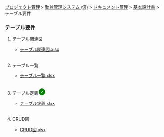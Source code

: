 [プロジェクト管理](../../../../../index.html) > [勤怠管理システム (仮)](../../../../index.html) > [ドキュメント管理](../../../index.html) > [基本設計書](../../index.html) > テーブル要件

### テーブル要件

1. テーブル関連図<br>
   * [テーブル関連図.xlsx](./テーブル関連図.xlsx)<br><br>

2. テーブル一覧<br>
   * [テーブル一覧.xlsx](./テーブル一覧.xlsx)<br><br>

3. テーブル定義<svg width="24" height="24" viewBox="0 0 24 24" fill="currentColor" style="display: inline-block;vertical-align: text-bottom;color: green;"><path fill-rule="evenodd" d="M1 12C1 5.925 5.925 1 12 1s11 4.925 11 11-4.925 11-11 11S1 18.075 1 12zm16.28-2.72a.75.75 0 00-1.06-1.06l-5.97 5.97-2.47-2.47a.75.75 0 00-1.06 1.06l3 3a.75.75 0 001.06 0l6.5-6.5z"></path></svg><br>
   * [テーブル定義.xlsx](./テーブル定義.xlsx)<br><br>

4. CRUD図<br>
   * [CRUD図.xlsx](./CRUD図.xlsx)<br><br>